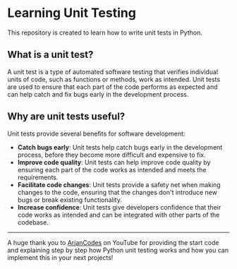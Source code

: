 # Learning Unit Testing

This repository is created to learn how to write unit tests in Python.

## What is a unit test?
A unit test is a type of automated software testing that verifies individual units of code, such as functions or methods, work as intended. Unit tests are used to ensure that each part of the code performs as expected and can help catch and fix bugs early in the development process.

## Why are unit tests useful?
Unit tests provide several benefits for software development:
* **Catch bugs early**: Unit tests help catch bugs early in the development process, before they become more difficult and expensive to fix.
* **Improve code quality**: Unit tests can help improve code quality by ensuring each part of the code works as intended and meets the requirements.
* **Facilitate code changes**: Unit tests provide a safety net when making changes to the code, ensuring that the changes don't introduce new bugs or break existing functionality.
* **Increase confidence**: Unit tests give developers confidence that their code works as intended and can be integrated with other parts of the codebase.

--- 

A huge thank you to [ArjanCodes](https://www.youtube.com/@ArjanCodes) on YouTube for providing the start code and explaining step by step how Python unit testing works and how you can implement this in your next projects! 

